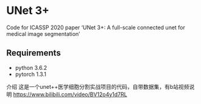 # UNet 3+
Code for ICASSP 2020 paper ‘UNet 3+: A full-scale connected unet for medical image segmentation’

## Requirements
* python 3.6.2
* pytorch 1.3.1


介绍
这是一个unet++医学细胞分割实战项目的代码，自带数据集，有b站视频说明 https://www.bilibili.com/video/BV12o4y1d7RL
